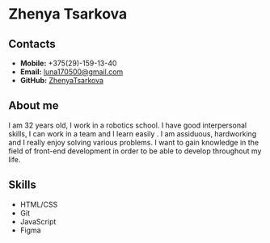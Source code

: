 # **Zhenya Tsarkova**

## **Contacts**

- **Mobile:** +375(29)-159-13-40
- **Email:** luna170500@gmail.com
- **GitHub:** [ZhenyaTsarkova](https://github.com/ZhenyaTsarkova)

## **About me**

I am 32 years old, I work in a robotics school. I have good interpersonal skills, I can work in a team and I learn easily . I am assiduous, hardworking and I really enjoy solving various problems. I want to gain knowledge in the field of front-end development in order to be able to develop throughout my life.

## **Skills**

- HTML/CSS
- Git
- JavaScript
- Figma
